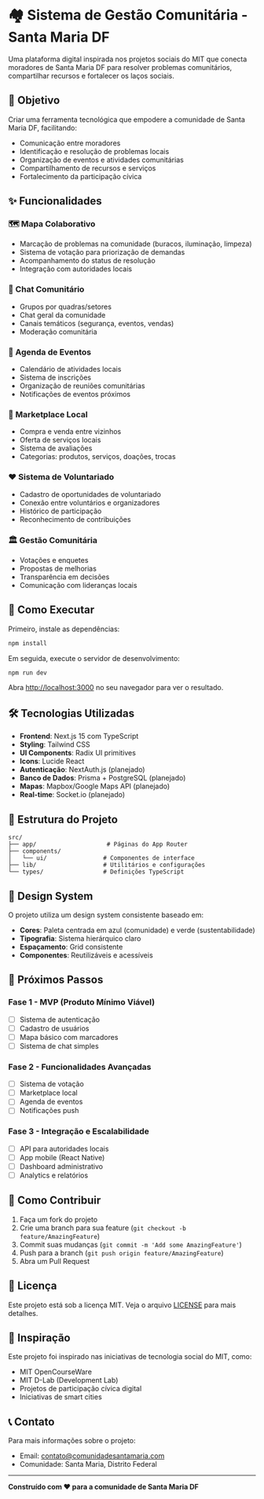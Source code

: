 # 🏘️ Sistema de Gestão Comunitária - Santa Maria DF

Uma plataforma digital inspirada nos projetos sociais do MIT que conecta moradores de Santa Maria DF para resolver problemas comunitários, compartilhar recursos e fortalecer os laços sociais.

## 🎯 Objetivo

Criar uma ferramenta tecnológica que empodere a comunidade de Santa Maria DF, facilitando:
- Comunicação entre moradores
- Identificação e resolução de problemas locais
- Organização de eventos e atividades comunitárias
- Compartilhamento de recursos e serviços
- Fortalecimento da participação cívica

## ✨ Funcionalidades

### 🗺️ Mapa Colaborativo
- Marcação de problemas na comunidade (buracos, iluminação, limpeza)
- Sistema de votação para priorização de demandas
- Acompanhamento do status de resolução
- Integração com autoridades locais

### 💬 Chat Comunitário
- Grupos por quadras/setores
- Chat geral da comunidade
- Canais temáticos (segurança, eventos, vendas)
- Moderação comunitária

### 📅 Agenda de Eventos
- Calendário de atividades locais
- Sistema de inscrições
- Organização de reuniões comunitárias
- Notificações de eventos próximos

### 🛒 Marketplace Local
- Compra e venda entre vizinhos
- Oferta de serviços locais
- Sistema de avaliações
- Categorias: produtos, serviços, doações, trocas

### ❤️ Sistema de Voluntariado
- Cadastro de oportunidades de voluntariado
- Conexão entre voluntários e organizadores
- Histórico de participação
- Reconhecimento de contribuições

### 🏛️ Gestão Comunitária
- Votações e enquetes
- Propostas de melhorias
- Transparência em decisões
- Comunicação com lideranças locais

## 🚀 Como Executar

Primeiro, instale as dependências:

```bash
npm install
```

Em seguida, execute o servidor de desenvolvimento:

```bash
npm run dev
```

Abra [http://localhost:3000](http://localhost:3000) no seu navegador para ver o resultado.

## 🛠️ Tecnologias Utilizadas

- **Frontend**: Next.js 15 com TypeScript
- **Styling**: Tailwind CSS
- **UI Components**: Radix UI primitives
- **Icons**: Lucide React
- **Autenticação**: NextAuth.js (planejado)
- **Banco de Dados**: Prisma + PostgreSQL (planejado)
- **Mapas**: Mapbox/Google Maps API (planejado)
- **Real-time**: Socket.io (planejado)

## 📁 Estrutura do Projeto

```
src/
├── app/                    # Páginas do App Router
├── components/
│   └── ui/                # Componentes de interface
├── lib/                   # Utilitários e configurações
└── types/                 # Definições TypeScript
```

## 🎨 Design System

O projeto utiliza um design system consistente baseado em:
- **Cores**: Paleta centrada em azul (comunidade) e verde (sustentabilidade)
- **Tipografia**: Sistema hierárquico claro
- **Espaçamento**: Grid consistente
- **Componentes**: Reutilizáveis e acessíveis

## 🔮 Próximos Passos

### Fase 1 - MVP (Produto Mínimo Viável)
- [ ] Sistema de autenticação
- [ ] Cadastro de usuários
- [ ] Mapa básico com marcadores
- [ ] Sistema de chat simples

### Fase 2 - Funcionalidades Avançadas
- [ ] Sistema de votação
- [ ] Marketplace local
- [ ] Agenda de eventos
- [ ] Notificações push

### Fase 3 - Integração e Escalabilidade
- [ ] API para autoridades locais
- [ ] App mobile (React Native)
- [ ] Dashboard administrativo
- [ ] Analytics e relatórios

## 🤝 Como Contribuir

1. Faça um fork do projeto
2. Crie uma branch para sua feature (`git checkout -b feature/AmazingFeature`)
3. Commit suas mudanças (`git commit -m 'Add some AmazingFeature'`)
4. Push para a branch (`git push origin feature/AmazingFeature`)
5. Abra um Pull Request

## 📄 Licença

Este projeto está sob a licença MIT. Veja o arquivo [LICENSE](LICENSE) para mais detalhes.

## 🌟 Inspiração

Este projeto foi inspirado nas iniciativas de tecnologia social do MIT, como:
- MIT OpenCourseWare
- MIT D-Lab (Development Lab)
- Projetos de participação cívica digital
- Iniciativas de smart cities

## 📞 Contato

Para mais informações sobre o projeto:
- Email: contato@comunidadesantamaria.com
- Comunidade: Santa Maria, Distrito Federal

---

**Construído com ❤️ para a comunidade de Santa Maria DF**
